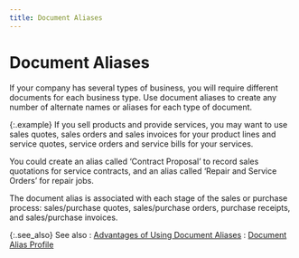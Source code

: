 ```yaml
---
title: Document Aliases
---
```


# Document Aliases


If your company has several types of business, you will require different  documents for each business type. Use document aliases to create any number  of alternate names or aliases for each type of document.


{:.example}
If you sell products and provide services, you may want to use sales  quotes, sales orders and sales invoices for your product lines and service  quotes, service orders and service bills for your services.


You could create an alias called ‘Contract Proposal’ to record sales  quotations for service contracts, and an alias called ‘Repair and Service  Orders’ for repair jobs.


The document alias is associated with each stage of the sales or purchase  process: sales/purchase quotes, sales/purchase orders, purchase receipts,  and sales/purchase invoices.


{:.see_also}
See also
: [Advantages  of Using Document Aliases]({{site.bp_baseurl}}/doc-aliases/advantages_of_using_document_aliases_businesss_process_in_everest_content.html)
: [Document  Alias Profile]({{site.bp_baseurl}}/doc-aliases/create/document_alias_profile_general_tab_steps_businesss_process_in_everest_content.html)
